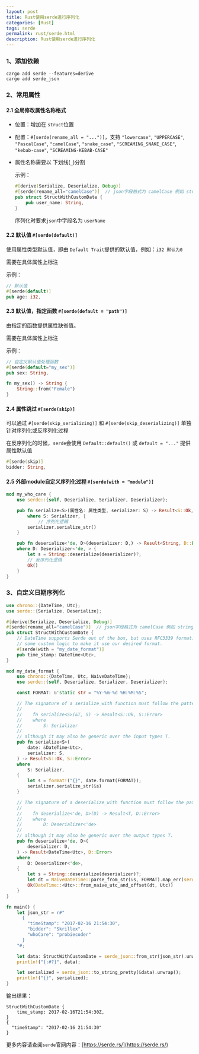 ```yaml
---
layout: post
title: Rust使用serde进行序列化
categories: [Rust]
tags: serde
permalink: rust/serde.html
description: Rust使用serde进行序列化
---
```




### 1、添加依赖

```
cargo add serde --features=derive
cargo add serde_json
```



### 2、常用属性

#### 2.1 全局修改属性名称格式

* 位置：增加在 `struct`位置

* 配置：`#[serde(rename_all = "...")]`，支持 `"lowercase"`, `"UPPERCASE"`, `"PascalCase"`, `"camelCase"`, `"snake_case"`, `"SCREAMING_SNAKE_CASE"`, `"kebab-case"`, `"SCREAMING-KEBAB-CASE"`

* 属性名称需要以 下划线(`_`)分割

   

  示例：

  ```rust
  #[derive(Serialize, Deserialize, Debug)]
  #[serde(rename_all="camelCase")]  // json字段格式为 camelCase 例如 stringName
  pub struct StructWithCustomDate {
      pub user_name: String,
  }
  ```

  

  序列化时要求`json`中字段名为 `userName`



#### 2.2 默认值 `#[serde(default)]`

使用属性类型默认值，即由 `Default Trait`提供的默认值，例如：`i32 默认为0`

需要在具体属性上标注

示例：

```rust
// 默认值
#[serde(default)]
pub age: i32,
```



#### 2.3 默认值，指定函数 `#[serde(default = "path")]` 

由指定的函数提供属性缺省值。

需要在具体属性上标注

示例：

```rust
// 自定义默认值处理函数
#[serde(default="my_sex")]
pub sex: String,

fn my_sex() -> String {
    String::from("Female")
}
```



#### 2.4 属性跳过 `#[serde(skip)]` 

可以通过 `#[serde(skip_serializing)]` 和 `#[serde(skip_deserializing)]`  单独针对序列化或反序列化过程



在反序列化的时候，`serde`会使用 `Default::default()` 或 `default = "..."` 提供属性默认值

```rust
#[serde(skip)]
bidder: String,
```



#### 2.5 外部module自定义序列化过程 `#[serde(with = "module")]`

```rust
mod my_who_care {
    use serde::{self, Deserialize, Serializer, Deserializer};

    pub fn serialize<S>(属性名: 属性类型, serializer: S) -> Result<S::Ok, S::Error>
        where S: Serializer, {
            // 序列化逻辑
        serializer.serialize_str()
    }

    pub fn deserialize<'de, D>(deserializer: D,) -> Result<String, D::Error>
    where D: Deserializer<'de, > {
        let s = String::deserialize(deserializer)?;
        // 反序列化逻辑
        Ok()
    }
}
```



### 3、自定义日期序列化

```rust
use chrono::{DateTime, Utc};
use serde::{Serialize, Deserialize};

#[derive(Serialize, Deserialize, Debug)]
#[serde(rename_all="camelCase")]  // json字段格式为 camelCase 例如 stringName
pub struct StructWithCustomDate {
    // DateTime supports Serde out of the box, but uses RFC3339 format. Provide
    // some custom logic to make it use our desired format.
    #[serde(with = "my_date_format")]
    pub time_stamp: DateTime<Utc>,
}

mod my_date_format {
    use chrono::{DateTime, Utc, NaiveDateTime};
    use serde::{self, Deserialize, Serializer, Deserializer};

    const FORMAT: &'static str = "%Y-%m-%d %H:%M:%S";

    // The signature of a serialize_with function must follow the pattern:
    //
    //    fn serialize<S>(&T, S) -> Result<S::Ok, S::Error>
    //    where
    //        S: Serializer
    //
    // although it may also be generic over the input types T.
    pub fn serialize<S>(
        date: &DateTime<Utc>,
        serializer: S,
    ) -> Result<S::Ok, S::Error>
    where
        S: Serializer,
    {
        let s = format!("{}", date.format(FORMAT));
        serializer.serialize_str(&s)
    }

    // The signature of a deserialize_with function must follow the pattern:
    //
    //    fn deserialize<'de, D>(D) -> Result<T, D::Error>
    //    where
    //        D: Deserializer<'de>
    //
    // although it may also be generic over the output types T.
    pub fn deserialize<'de, D>(
        deserializer: D,
    ) -> Result<DateTime<Utc>, D::Error>
    where
        D: Deserializer<'de>,
    {
        let s = String::deserialize(deserializer)?;
        let dt = NaiveDateTime::parse_from_str(&s, FORMAT).map_err(serde::de::Error::custom)?;
        Ok(DateTime::<Utc>::from_naive_utc_and_offset(dt, Utc))
    }
}

fn main() {
    let json_str = r#"
      {
        "timeStamp": "2017-02-16 21:54:30",
        "bidder": "Skrillex",
        "whoCare": "probiecoder"
      }
    "#;

    let data: StructWithCustomDate = serde_json::from_str(json_str).unwrap();
    println!("{:#?}", data);

    let serialized = serde_json::to_string_pretty(&data).unwrap();
    println!("{}", serialized);
}
```



输出结果：

```
StructWithCustomDate {
    time_stamp: 2017-02-16T21:54:30Z,
}
{
  "timeStamp": "2017-02-16 21:54:30"
}
```



更多内容请查阅`serde`官网内容：[https://serde.rs/](https://serde.rs/)

